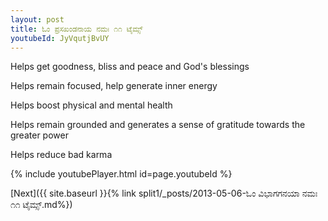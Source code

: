 ```yaml
---
layout: post
title: ಓಂ ಪ್ರಸಖಂಡನಾಯ ನಮಃ ೧೧ ಟೈಮ್ಸ್
youtubeId: JyVqutjBvUY
---
```

 
 
Helps get goodness, bliss and peace and God's blessings
 
Helps remain focused, help generate inner energy 
 
Helps boost physical and mental health 
 
Helps remain grounded and generates a sense of gratitude towards the greater power 
 
Helps reduce bad karma
 
 
 
 


{% include youtubePlayer.html id=page.youtubeId %}
 
[Next]({{ site.baseurl }}{% link  split1/_posts/2013-05-06-ಓಂ ವಿಭಾಗಗನಯಾ ನಮಃ ೧೧ ಟೈಮ್ಸ್.md%})
 
